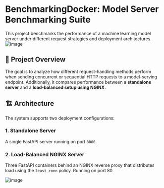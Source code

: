 # BenchmarkingDocker: Model Server Benchmarking Suite

This project benchmarks the performance of a machine learning model server under different request strategies and deployment architectures.
![image](https://github.com/user-attachments/assets/39446221-f8bd-4b20-a853-3ee55bba53f1)




## 📌 Project Overview

The goal is to analyze how different request-handling methods perform when sending concurrent or sequential HTTP requests to a model-serving endpoint. Additionally, it compares performance between a **standalone server** and a **load-balanced setup using NGINX**.

## 🏗️ Architecture

The system supports two deployment configurations:

### 1. Standalone Server

A single FastAPI server running on port `8000`.

### 2. Load-Balanced NGINX Server

Three FastAPI containers behind an NGINX reverse proxy that distributes load using the `least_conn` policy.
Running on port 80

![image](https://github.com/user-attachments/assets/b5ab108d-58dc-47db-8023-260255dc4ed5)











